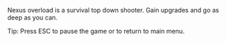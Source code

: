 Nexus overload is a survival top down shooter.
Gain upgrades and go as deep as you can.

Tip: Press ESC to pause the game or to return to main menu.